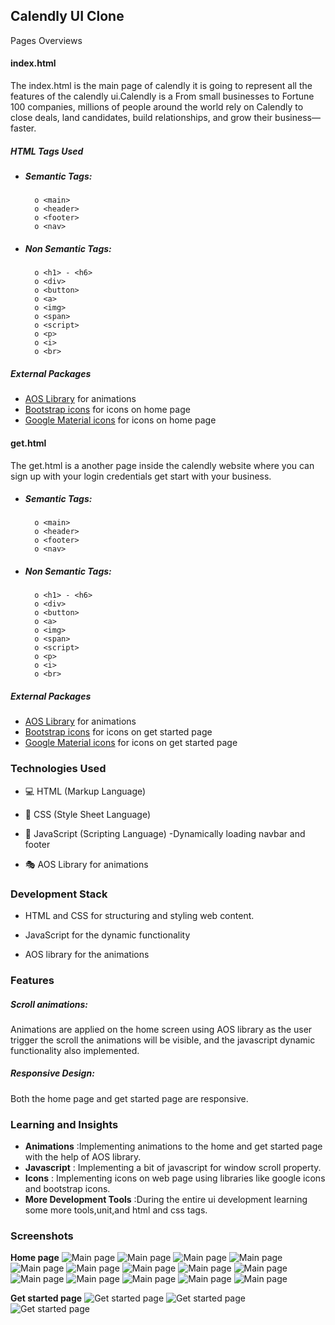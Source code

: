 ## Calendly UI Clone
Pages Overviews


<!-- <span style="background-color:rgb(230, 219, 229);color:black; border-radius:5px;width:200px">    </span> -->
#### **index.html**
The index.html is the main page of calendly it is going to represent all the features of the calendly ui.Calendly is a From small businesses to Fortune 100 companies, millions of people around the world rely on Calendly to close deals, land candidates, build relationships, and grow their business—faster.
##### HTML Tags Used 
 - ##### Semantic Tags:
         o <main>
         o <header>
         o <footer>    
         o <nav>    
 - #####  Non Semantic Tags:
         o <h1> - <h6> 
         o <div>
         o <button>    
         o <a>    
         o <img>    
         o <span>    
         o <script>    
         o <p>    
         o <i>    
         o <br>    
 ##### External Packages
 - [AOS Library](https://michalsnik.github.io/aos/) for animations
 - [Bootstrap icons](https://icons.getbootstrap.com/) for icons on home page
  - [Google Material icons](https://fonts.google.com/icons) for icons on home page 



#### **get.html**
The get.html is a another page inside the calendly website where you can sign up with your login credentials get start with your business.

 - ##### Semantic Tags:
         o <main>
         o <header>
         o <footer>    
         o <nav>    
 - #####  Non Semantic Tags:
         o <h1> - <h6> 
         o <div>
         o <button>    
         o <a>    
         o <img>    
         o <span>    
         o <script>    
         o <p>    
         o <i>    
         o <br> 
  ##### External Packages        
 - [AOS Library](https://michalsnik.github.io/aos/) for animations
 - [Bootstrap icons](https://icons.getbootstrap.com/) for icons on get started page    
 - [Google Material icons](https://fonts.google.com/icons) for icons on get started page    

 ### Technologies Used 
 - 💻 HTML (Markup Language)

 - 🎨 CSS (Style Sheet Language)

 - 🚀 JavaScript (Scripting Language) -Dynamically loading navbar and footer         

 - 🎭 AOS Library for animations

 ### Development Stack
  - HTML and CSS for structuring and styling web content.
  - JavaScript for the dynamic functionality
  
   - AOS library for the animations

 ### Features
 ##### Scroll animations: 
 Animations are applied on the home screen using AOS library as the user trigger the scroll the animations will be visible, and the javascript dynamic functionality also implemented.
 ##### Responsive Design:
 Both the home page and get started page are responsive.

 
  
  
 ### Learning and Insights
 - **Animations** :Implementing animations to the home and get started page with the help of AOS library.
 - **Javascript** : Implementing a bit of javascript for window scroll property.
 - **Icons** : Implementing icons on web page using libraries like google icons and bootstrap icons.
 - **More Development Tools** :During the entire ui development learning some more tools,unit,and html and css tags.
 

  ### Screenshots
  **Home page**
  ![Main page](../ajay/Screenshot%20(382).png)
  ![Main page](../ajay/Screenshot%20(383).png)
  ![Main page](../ajay/Screenshot%20(384).png)
  ![Main page](../ajay/Screenshot%20(385).png)
  ![Main page](../ajay/Screenshot%20(386).png)
  ![Main page](../ajay/Screenshot%20(387).png)
  ![Main page](../ajay/Screenshot%20(388).png)
  ![Main page](../ajay/Screenshot%20(389).png)
  ![Main page](../ajay/Screenshot%20(390).png)
  ![Main page](../ajay/Screenshot%20(391).png)
  ![Main page](../ajay/Screenshot%20(392).png)
  ![Main page](../ajay/Screenshot%20(393).png)
  ![Main page](../ajay/Screenshot%20(394).png)
  ![Main page](../ajay/Screenshot%20(395).png)

  **Get started page**
  ![Get started page](../ajay/Screenshot%20(396).png)
  ![Get started page](../ajay/Screenshot%20(397).png)
  ![Get started page](../ajay/Screenshot%20(398).png)